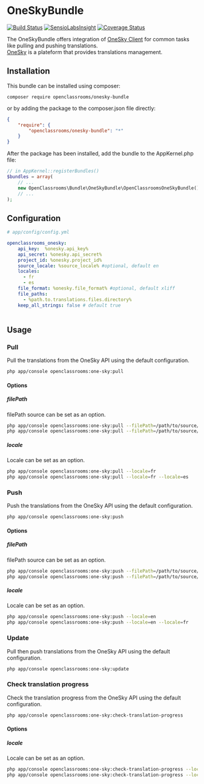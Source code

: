 # OneSkyBundle
[![Build Status](https://travis-ci.org/OpenClassrooms/OneSkyBundle.svg?branch=master)](https://travis-ci.org/OpenClassrooms/OneSkyBundle)
[![SensioLabsInsight](https://insight.sensiolabs.com/projects/87d6eebd-6344-4e30-86a6-71e501a2aa8b/mini.png)](https://insight.sensiolabs.com/projects/87d6eebd-6344-4e30-86a6-71e501a2aa8b)
[![Coverage Status](https://coveralls.io/repos/github/OpenClassrooms/OneSkyBundle/badge.svg?branch=master)](https://coveralls.io/github/OpenClassrooms/OneSkyBundle?branch=master)

The OneSkyBundle offers integration of [OneSky Client](https://github.com/onesky/api-library-php5) for common tasks like pulling and pushing translations.  
[OneSky](https://www.oneskyapp.com/) is a plateform that provides translations management.

## Installation
This bundle can be installed using composer:

```composer require openclassrooms/onesky-bundle```

or by adding the package to the composer.json file directly:

```json
{
    "require": {
        "openclassrooms/onesky-bundle": "*"
    }
}
```

After the package has been installed, add the bundle to the AppKernel.php file:
```php
// in AppKernel::registerBundles()
$bundles = array(
    // ...
    new OpenClassrooms\Bundle\OneSkyBundle\OpenClassroomsOneSkyBundle(),
    // ...
);
```

## Configuration
```yml
# app/config/config.yml

openclassrooms_onesky:
    api_key:  %onesky.api_key%
    api_secret: %onesky.api_secret%
    project_id: %onesky.project_id%
    source_locale: %source_locale% #optional, default en
    locales:
      - fr
      - es
    file_format: %onesky.file_format% #optional, default xliff
    file_paths:
      - %path.to.translations.files.directory%
    keep_all_strings: false # default true
    
```

## Usage
### Pull
Pull the translations from the OneSky API using the default configuration.


```bash
php app/console openclassrooms:one-sky:pull
```

#### Options
##### filePath
filePath source can be set as an option.
```bash
php app/console openclassrooms:one-sky:pull --filePath=/path/to/source/files
php app/console openclassrooms:one-sky:pull --filePath=/path/to/source/files --filePath=/path/to/another/source/file
```
##### locale
Locale can be set as an option.
```bash
php app/console openclassrooms:one-sky:pull --locale=fr
php app/console openclassrooms:one-sky:pull --locale=fr --locale=es
```

### Push
Push the translations from the OneSky API using the default configuration.


```bash
php app/console openclassrooms:one-sky:push
```

#### Options
##### filePath
filePath source can be set as an option.
```bash
php app/console openclassrooms:one-sky:push --filePath=/path/to/source/files
php app/console openclassrooms:one-sky:push --filePath=/path/to/source/files --filePath=/path/to/another/source/file
```
##### locale
Locale can be set as an option.
```bash
php app/console openclassrooms:one-sky:push --locale=en
php app/console openclassrooms:one-sky:push --locale=en --locale=fr
```

### Update
Pull then push translations from the OneSky API using the default configuration.


```bash
php app/console openclassrooms:one-sky:update
```

### Check translation progress
Check the translation progress from the OneSky API using the default configuration.


```bash
php app/console openclassrooms:one-sky:check-translation-progress
```

#### Options
##### locale
Locale can be set as an option.
```bash
php app/console openclassrooms:one-sky:check-translation-progress --locale=en
php app/console openclassrooms:one-sky:check-translation-progress --locale=en --locale=fr
```
